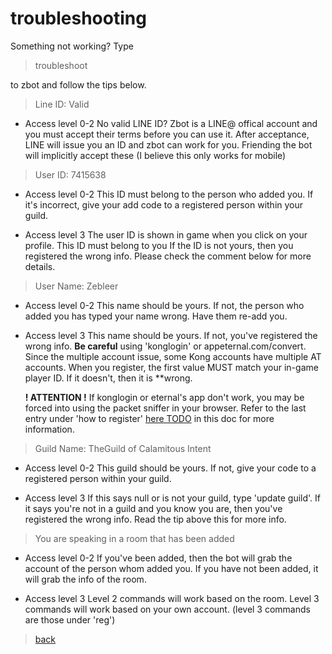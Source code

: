 # troubleshooting

Something not working? Type 
>troubleshoot 

to zbot and follow the tips below.

>Line ID: Valid

* Access level 0-2
No valid LINE ID? Zbot is a LINE@ offical account and you must accept their terms before you can use it. After acceptance, LINE will issue you an ID and zbot can work for you. Friending the bot will implicitly accept these (I believe this only works for mobile)

>User ID: 7415638

* Access level 0-2 
This ID must belong to the person who added you. If it's incorrect, give your add code to a registered person within your guild.

* Access level 3
The user ID is shown in game when you click on your profile. This ID must belong to you If the ID is not yours, then you registered the wrong info. Please check the comment below for more details.

>User Name: Zebleer

* Access level 0-2
This name should be yours. If not, the person who added you has typed your name wrong. Have them re-add you.

* Access level 3
This name should be yours. If not, you've registered the wrong info. **Be careful** using 'konglogin' or appeternal.com/convert. Since the multiple account issue, some Kong accounts have multiple AT accounts. When you register, the first value MUST match your in-game player ID. If it doesn't, then it is **wrong.

  **! ATTENTION !**
If konglogin or eternal's app don't work, you may be forced into using the packet sniffer in your browser. Refer to the last entry under 'how to register' [here TODO](TODO) in this doc for more information.

>Guild Name: TheGuild of Calamitous Intent

* Access level 0-2
This guild should be yours. If not, give your code to a registered person within your guild.

* Access level 3
If this says null or is not your guild, type 'update guild'. If it says you're not in a guild and you know you are, then you've registered the wrong info. Read the tip above this for more info.

>You are speaking in a room that has been added

* Access level 0-2
If you've been added, then the bot will grab the account of the person whom added you. If you have not been added, it will grab the info of the room.

* Access level 3
Level 2 commands will work based on the room. Level 3 commands will work based on your own account. (level 3 commands are those under 'reg')


> [back](index)
<!--stackedit_data:
eyJoaXN0b3J5IjpbMTM3NDQ4ODU4LDEwODQxOTE3MDYsLTE2NT
IzNTY1MTBdfQ==
-->